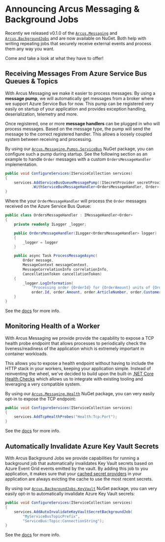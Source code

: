 # Announcing Arcus Messaging & Background Jobs

Recently we released v0.1.0 of the [`Arcus.Messaging`](https://github.com/arcus-azure/arcus.messaging/releases/tag/v0.1.0) and [`Arcus.BackgroundJobs`](https://github.com/arcus-azure/arcus.backgroundjobs/releases/tag/v0.1.0) and are now available on NuGet.
Both help with writing repeating jobs that securely receive external events and process them any way you want.

Come and take a look at what they have to offer!

## Receiving Messages From Azure Service Bus Queues & Topics

With Arcus Messaging we make it easier to process messages. By using a **message pump**, we will automatically get messages from a broker where we support Azure Service Bus for now.
This pump can be registered very easily on startup of your application and provides exception handling, deserialization, telemetry and more.

Once registered, one or more **message handlers** can be plugged in who will process messages. 
Based on the message type, the pump will send the message to the correct registered handler.
This allows a loosely coupled system between receiving and processing.

By using our [`Arcus.Messaging.Pumps.ServiceBus`](https://www.nuget.org/packages/Arcus.Messaging.Pumps.ServiceBus/) NuGet package, you can configure such a pump during startup.
See the following section as an example to handle `Order` messages with a custom `OrdersMessageHandler` implementation. 

```csharp
public void ConfigureServices(IServiceCollection services)
{
    services.AddServiceBusQueueMessagePump((ISecretProvider secretProvider) => secretProvider.GetRawSecretAsync("ServiceBus:Queue:ConnectionString"))
            .WithServiceBusMessageHandler<OrdersMessageHandler, Order>();
}
```

Where the your `OrderMessageHandler` will process the `Order` messages received on the Azure Service Bus Queue:

```csharp
public class OrdersMessageHandler : IMessageHandler<Order>
{
    private readonly ILogger _logger;

    public OrdersMessageHandler(ILogger<OrdersMessageHandler> logger)
    {
        _logger = logger
    }

    public async Task ProcessMessageAsync(
        Order message, 
        MessageContext messageContext, 
        MessageCorrelationInfo correlationInfo, 
        CancellationToken cancellationToken)
    {
        _logger.LogInformation(
            "Processing order {OrderId} for {OrderAmount} units of {OrderArticle} bought by {CustomerFirstName} {CustomerLastName}", 
            order.Id, order.Amount, order.ArticleNumber, order.Customer.FirstName, order.Customer.LastName);
    }
}
```

See the [docs](https://messaging.arcus-azure.net/features/message-pumps/service-bus) for more info.

## Monitoring Health of a Worker

With Arcus Messaging we provide provide the capability to expose a TCP health probe endpoint that allows processes to periodically check the liveness/readiness of the application which is extremely important in container workloads.

This allows you to expose a health endpoint without having to include the HTTP stack in your workers, keeping your application simple.
Instead of reinventing the wheel, we've decided to build upon the built-in [.NET Core Health Checks](https://docs.microsoft.com/en-us/aspnet/core/host-and-deploy/health-checks?view=aspnetcore-3.1) which allows us to integrate with existing tooling and leveraging a very compatible system.

By using our [`Arcus.Messaging.Health`](https://www.nuget.org/packages/Arcus.Messaging.Health/) NuGet package, you can very easily opt-in to expose the TCP endpoint:

```csharp
public void ConfigureServices(IServiceCollection services)
{
    services.AddTcpHealthProbes("Health:Tcp:Port");
}
```

See the [docs](https://messaging.arcus-azure.net/features/tcp-health-probe) for more info.

## Automatically Invalidate Azure Key Vault Secrets

With Arcus Background Jobs we provide capabilities for running a background job that automatically invalidates Key Vault secrets based on Azure Event Grid events emitted by the vault.
By adding this job to you application, it makes sure that your [cached secret providers](https://security.arcus-azure.net/features/secrets/general) in your application are always evicting the cache to use the most recent secrets.

By using our [`Arcus.BackgroundJobs.KeyVault`](https://www.nuget.org/packages/Arcus.BackgroundJobs.KeyVault/) NuGet package, you can very easily opt-in to automatically invalidate Azure Key Vault secrets:

```csharp
public void ConfigureServices(IServiceCollection services)
{
    services.AddAutoInvalidateKeyVaultSecretBackgroundJob(
        "MyServiceBusTopicPrefix", 
        "ServiceBus:Topic:ConnectionString");
}
```

See the [docs](https://background-jobs.arcus-azure.net/features/security/auto-invalidate-secrets) for more info.
